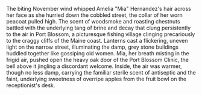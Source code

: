 The biting November wind whipped Amelia "Mia" Hernandez's hair across her face as she hurried down the cobbled street, the collar of her worn peacoat pulled high.  The scent of woodsmoke and roasting chestnuts battled with the underlying tang of brine and decay that clung persistently to the air in Port Blossom, a picturesque fishing village clinging precariously to the craggy cliffs of the Maine coast.  Lanterns cast a flickering, uneven light on the narrow street, illuminating the damp, grey stone buildings huddled together like gossiping old women.  Mia, her breath misting in the frigid air, pushed open the heavy oak door of the Port Blossom Clinic, the bell above it jingling a discordant welcome.  Inside, the air was warmer, though no less damp, carrying the familiar sterile scent of antiseptic and the faint, underlying sweetness of overripe apples from the fruit bowl on the receptionist's desk.
